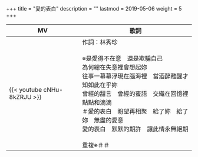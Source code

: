 +++
title = "愛的表白"
description = ""
lastmod = 2019-05-06
weight = 5
+++

MV  | 歌詞  
--------------|-------
{{< youtube cNHu-8kZRJU >}}|作詞：林秀珍<br/><br/>※是愛得不在意　還是欺騙自己<br/>為何總在失意裡會想起妳<br/>往事一幕幕浮現在腦海裡　當酒醉甦醒才知如此在乎妳<br/>曾經的甜言　曾經的蜜語　交織在回憶裡　點點和滴滴<br/>＃愛的表白　盼望再相聚　給了妳　給了妳　無盡的愛意<br/>愛的表白　默默的期許　讓此情永無絕期<br/><br/>重複※＃＃
